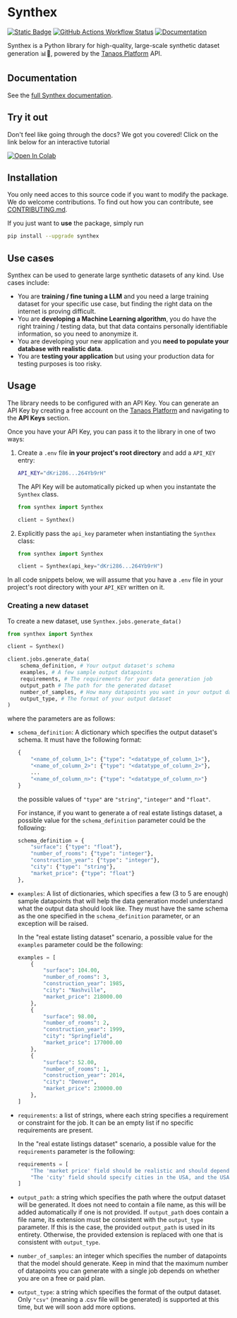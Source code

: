 # Synthex

[![Static Badge](https://img.shields.io/pypi/v/synthex?logo=pypi&logoColor=%23fff&color=%23006dad)](https://pypi.org/project/synthex/)
[![GitHub Actions Workflow Status](https://img.shields.io/github/actions/workflow/status/tanaos/synthex/python-publish.yml?logo=github&logoColor=%23fff&label=CI)](https://github.com/tanaos/synthex-python/actions/workflows/python-publish.yml)
[![Documentation](https://img.shields.io/badge/%20Docs-Read%20the%20docs-orange?logo=docusaurus&logoColor=white)](https://docs.tanaos.com)


Synthex is a Python library for high-quality, large-scale synthetic dataset generation 📊🧪, powered by the [Tanaos Platform](https://tanaos.com) API.

## Documentation

See the [full Synthex documentation](https://docs.tanaos.com/).

## Try it out

Don't feel like going through the docs? We got you covered! Click on the link below for an interactive tutorial

[![Open In Colab](https://colab.research.google.com/assets/colab-badge.svg)](https://colab.research.google.com/github/tanaos/synthex-blueprints/blob/master/blueprint.ipynb)

## Installation

You only need acces to this source code if you want to modify the package. We do welcome contributions. To find out how you can contribute, see [CONTRIBUTING.md](CONTRIBUTING.md).

If you just want to **use** the package, simply run

```bash
pip install --upgrade synthex
```

## Use cases

Synthex can be used to generate large synthetic datasets of any kind. Use cases include:

- You are **training / fine tuning a LLM** and you need a large training dataset for your specific use case, but finding the right data on the internet is proving difficult.
- You are **developing a Machine Learning algorithm**, you do have the right training / testing data, but that data contains personally identifiable information, so you need to anonymize it.
- You are developing your new application and you **need to populate your database with realistic data**.
- You are **testing your application** but using your production data for testing purposes is too risky.

## Usage

The library needs to be configured with an API Key. You can generate an API Key by creating a free account on the [Tanaos Platform](https://platform.tanaos.com) and navigating to the **API Keys** section. 

Once you have your API Key, you can pass it to the library in one of two ways:

1. Create a `.env` file **in your project's root directory** and add a `API_KEY` entry:

    ```bash
    API_KEY="dKri286...264Yb9rH"
    ```

    The API Key will be automatically picked up when you instantate the `Synthex` class.

    ```python
    from synthex import Synthex

    client = Synthex()
    ```

2. Explicitly pass the `api_key` parameter when instantiating the `Synthex` class:

    ```python
    from synthex import Synthex

    client = Synthex(api_key="dKri286...264Yb9rH")
    ```

In all code snippets below, we will assume that you have a `.env` file in your project's root directory with your `API_KEY` written on it.

### Creating a new dataset

To create a new dataset, use `Synthex.jobs.generate_data()`

```python
from synthex import Synthex

client = Synthex()

client.jobs.generate_data(
    schema_definition, # Your output dataset's schema
    examples, # A few sample output datapoints
    requirements, # The requirements for your data generation job
    output_path # The path for the generated dataset
    number_of_samples, # How many datapoints you want in your output dataset
    output_type, # The format of your output dataset
)
```

where the parameters are as follows:

- `schema_definition`: A dictionary which specifies the output dataset's schema. It must have the following format:
    ```python
    {
        "<name_of_column_1>": {"type": "<datatype_of_column_1>"},
        "<name_of_column_2>": {"type": "<datatype_of_column_2>"},
        ...
        "<name_of_column_n>": {"type": "<datatype_of_column_n>"}
    }
    ```

    the possible values of `"type"` are `"string"`, `"integer"` and `"float"`.

    For instance, if you want to generate a of real estate listings dataset, a possible value for the `schema_definition` parameter could be the following:

    ```python
    schema_definition = {
        "surface": {"type": "float"},
        "number_of_rooms": {"type": "integer"},
        "construction_year": {"type": "integer"},
        "city": {"type": "string"},
        "market_price": {"type": "float"}
    },
    ```

- `examples`: A list of dictionaries, which specifies a few (3 to 5 are enough) sample datapoints that will help the data generation model understand what the output data should look like. They must have the same schema as the one specified in the `schema_definition` parameter, or an exception will be raised.

    In the "real estate listing dataset" scenario, a possible value for the `examples` parameter could be the following:

    ```python
    examples = [
        {
            "surface": 104.00,
            "number_of_rooms": 3,
            "construction_year": 1985,
            "city": "Nashville",
            "market_price": 218000.00
        },
        {
            "surface": 98.00,
            "number_of_rooms": 2,
            "construction_year": 1999,
            "city": "Springfield",
            "market_price": 177000.00
        },
        {
            "surface": 52.00,
            "number_of_rooms": 1,
            "construction_year": 2014,
            "city": "Denver",
            "market_price": 230000.00
        },
    ]
    ```

- `requirements`: a list of strings, where each string specifies a requirement or constraint for the job. It can be an empty list if no specific requirements are present.

    In the "real estate listings dataset" scenario, a possible value for the `requirements` parameter is the following:

    ```python
    requirements = [
        "The 'market price' field should be realistic and should depend on the characteristics of the property.",
        "The 'city' field should specify cities in the USA, and the USA only"
    ]
    ```

- `output_path`: a string which specifies the path where the output dataset will be generated. It does not need to contain a file name, as this will be added automatically if one is not provided. If `output_path` does contain a file name, its extension must be consistent with the `output_type` parameter. If this is the case, the provided `output_path` is used in its entirety. Otherwise, the provided extension is replaced with one that is consistent with `output_type`.

- `number_of_samples`: an integer which specifies the number of datapoints that the model should generate. Keep in mind that the maximum number of datapoints you can generate with a single job depends on whether you are on a free or paid plan.

- `output_type`: a string which specifies the format of the output dataset. Only `"csv"` (meaning a .csv file will be generated) is supported at this time, but we will soon add more options.